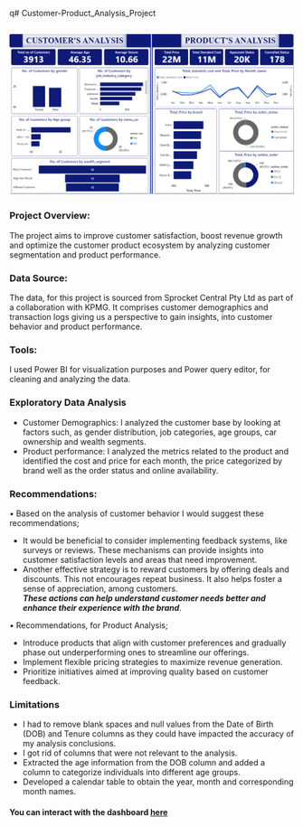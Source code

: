 q# Customer-Product_Analysis_Project

![](Customers-Products_Dashboard.png)
---

### Project Overview:
The project aims to improve customer satisfaction, boost revenue growth and optimize the customer product ecosystem by analyzing customer segmentation and product performance.

### Data Source:
The data, for this project is sourced from Sprocket Central Pty Ltd as part of a collaboration with KPMG. It comprises customer demographics and transaction logs giving us a perspective to gain insights, into customer behavior and product performance.

### Tools:
I used Power BI for visualization purposes and Power query editor, for cleaning and analyzing the data. 

### Exploratory Data Analysis
* Customer Demographics: I analyzed the customer base by looking at factors such, as gender distribution, job categories, age groups, car ownership and wealth segments.
* Product performance: I analyzed the metrics related to the product and identified the cost and price for each month, the price categorized by brand well as the order status and online availability.

### Recommendations:
• Based on the analysis of customer behavior I would suggest these recommendations;
* It would be beneficial to consider implementing feedback systems, like surveys or reviews. These mechanisms can provide insights into customer satisfaction levels and areas that need improvement.
* Another effective strategy is to reward customers by offering deals and discounts. This not encourages repeat business. It also helps foster a sense of appreciation, among customers.<br>
_**These actions can help understand customer needs better and enhance their experience with the brand**_.

• Recommendations, for Product Analysis;
* Introduce products that align with customer preferences and gradually phase out underperforming ones to streamline our offerings.
* Implement flexible pricing strategies to maximize revenue generation.
* Prioritize initiatives aimed at improving quality based on customer feedback.

### Limitations
 * I had to remove blank spaces and null values from the Date of Birth (DOB) and Tenure columns as they could have impacted the accuracy of my analysis conclusions.
 * I got rid of columns that were not relevant to the analysis.
 * Extracted the age information from the DOB column and added a column to categorize individuals into different age groups.
 * Developed a calendar table to obtain the year, month and corresponding month names.

#### You can interact with the dashboard [here](https://app.powerbi.com/links/Du_ousn8j1?ctid=7a7d9927-84e9-4910-b10f-850c64b28029&pbi_source=linkShare)



